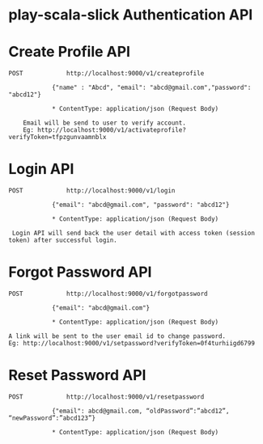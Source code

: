 
# play-scala-slick Authentication API #


# Create Profile API
  
  	POST			http://localhost:9000/v1/createprofile
	
				{"name" : "Abcd", "email": "abcd@gmail.com","password": "abcd12"}
          			
				* ContentType: application/json (Request Body)
            
        Email will be send to user to verify account. 
        Eg: http://localhost:9000/v1/activateprofile?verifyToken=tfpzgunvaamnblx


# Login API
  
  	POST			http://localhost:9000/v1/login
				
				{"email": "abcd@gmail.com", "password": "abcd12"}
            			
				* ContentType: application/json (Request Body)
				
	 Login API will send back the user detail with access token (session token) after successful login.


# Forgot Password API

	POST			http://localhost:9000/v1/forgotpassword
	
				{"email": "abcd@gmail.com"}
				
				* ContentType: application/json (Request Body)
            
	A link will be sent to the user email id to change password.
	Eg: http://localhost:9000/v1/setpassword?verifyToken=0f4turhiigd6799


# Reset Password API

	POST			http://localhost:9000/v1/resetpassword
				    
				{"email": abcd@gmail.com, “oldPassword”:”abcd12”, “newPassword”:”abcd123”}
				
				* ContentType: application/json (Request Body)
            
      
      
      

